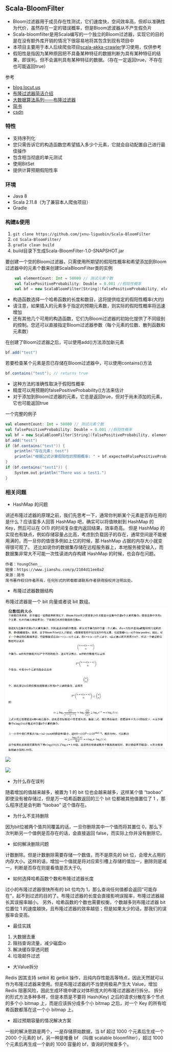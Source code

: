 ## Scala-BloomFilter

- Bloom过滤器用于成员存在性测试，它们速度快，空间效率高，但却以准确性为代价，虽然存在一定的错误概率，但是Bloom滤波器从不产生假负片
- Scala-bloomfilter是用Scala编写的一个独立的Bloom过滤器，实现它的目的是在没有额外库开销的情况下很容易地将其包含到现有项目中 
- 本项目主要用于本人后续爬虫项目[scala-akka-crawler](https://github.com/jxnu-liguobin/scala-akka-crawler)学习使用，仅供参考
- 假阳性是指因为某种原因把不具备某种特征的数据判断为具有某种特征的结果，即误判。但不会漏判具有某种特征的数据。（存在一定返回true，不存在也可能返回true）

参考

- [blog.locut.us](http://blog.locut.us/2008/01/12/a-decent-stand-alone-java-bloom-filter-implementation/)
- [布隆过滤器简洁介绍](https://blog.csdn.net/xinzhongtianxia/article/details/81294922)
- [大数据算法系列——布隆过滤器](https://www.cnblogs.com/zengdan-develpoer/p/4425167.html)
- [简书](https://www.jianshu.com/p/2104d11ee0a2)
- [csdn](https://blog.csdn.net/tianyaleixiaowu/article/details/74721877)

### 特性

* 支持序列化
* 您只需告诉它的构造函数您希望插入多少个元素，它就会自动配置自己进行最佳操作
* 包含相当彻底的单元测试
* 使用BitSet
* 提供计算预期假阳性率

### 环境

- Java 8
- Scala 2.11.8（为了兼容本人爬虫项目）
- Gradle

### 构建&使用

1. ```git clone https://github.com/jxnu-liguobin/Scala-BloomFilter```
2. ```cd Scala-BloomFilter/ ```
3. ```gradle clean build```
4. build目录下生成Scala-BloomFilter-1.0-SNAPSHOT.jar

要创建一个空的Bloom过滤器，只需使用所期望的假阳性概率和希望添加到Bloom过滤器中的元素个数来创建ScalaBloomFilter类的实例


```scala
    val elementCount: Int = 50000 // 测试元素个数
    val falsePositiveProbability: Double = 0.001 //假阳性概率
    val bf = new ScalaBloomFilter[String](falsePositiveProbability, elementCount)
```
* 构造函数选择一个哈希函数的长度和数目，这将提供给定的假阳性概率(大约)
* 请注意，如果插入的元素多于指定的预期元素数，则实际的假阳性概率将迅速增加
* 还有其他几个可用的构造函数，它们为Bloom过滤器的初始化提供了不同级别的控制。您还可以直接指定Bloom过滤器参数（每个元素的位数、散列函数和元素数）

在创建了Bloom过滤器之后，可以使用add()方法添加新元素
```scala
bf.add("test")
```

若要检查某个元素是否已存储在Bloom过滤器中，可以使用contains()方法
```scala
bf.contains("test"); // returns true
```

* 这种方法的准确性取决于假阳性概率
* 精度可以用预期的falsePositiveProbability()方法来估计
* 对于添加到Bloom过滤器的元素，它总是返回true，但对于尚未添加的元素，它也可能返回true

一个完整的例子

```scala
val elementCount: Int = 50000 // 测试元素个数
val falsePositiveProbability: Double = 0.001 //假阳性概率
val bf = new ScalaBloomFilter[String](falsePositiveProbability, elementCount)
bf.add("test")
if (bf.contains("test")) {
    println("存在元素: test")
    println("根据公式计算假阳性的预期概率: " + bf.expectedFalsePositiveProbability)
}
if (bf.contains("test1")) {
    System.out.println("There was a test1.")
}
```

### 相关问题

* HashMap 的问题

讲述布隆过滤器的原理之前，我们先思考一下，通常你判断某个元素是否存在用的是什么？应该蛮多人回答 HashMap 吧，确实可以将值映射到 HashMap 的 Key，然后可以在 O(1) 的时间复杂度内返回结果，效率奇高。
但是 HashMap 的实现也有缺点，例如存储容量占比高，考虑到负载因子的存在，通常空间是不能被用满的，而一旦你的值很多例如上亿的时候，那 HashMap 占据的内存大小就变得很可观了。
还比如说你的数据集存储在远程服务器上，本地服务接受输入，而数据集非常大不可能一次性读进内存构建 HashMap 的时候，也会存在问题。

    作者：YoungChen__
    链接：https://www.jianshu.com/p/2104d11ee0a2
    来源：简书
    简书著作权归作者所有，任何形式的转载都请联系作者获得授权并注明出处。
    
* 布隆过滤器数据结构    

布隆过滤器是一个 bit 向量或者说 bit 数组。

![](https://github.com/jxnu-liguobin/Scala-BloomFilter/blob/master/src/main/resources/array.jpg)

![](https://github.com/jxnu-liguobin/Scala-BloomFilter/tree/master/src/main/resources/hash.jpg)

![](https://github.com/jxnu-liguobin/Scala-BloomFilter/tree/master/src/main/resources/array.jpg)

* 为什么存在误判

随着增加的值越来越多，被置为 1 的 bit 位也会越来越多，这样某个值 “taobao” 即使没有被存储过，但是万一哈希函数返回的三个 bit 位都被其他值置位了 1 ，那么程序还是会判断 “taobao” 这个值存在。

* 为什么不支持删除

因为bit位被两个值共同覆盖的话，一旦你删除其中一个值而将其置位 0，那么下次判断另一个值例是否存在的话，会直接返回 false，而实际上你并没有删除它。

* 如何解决删除问题

计数删除。但是计数删除需要存储一个数值，而不是原先的 bit 位，会增大占用的内存大小。这样的话，增加一个值就是将对应索引槽上存储的值加一，删除则是减一，判断是否存在则是看值是否大于0。

* 如何选择哈希函数个数和布隆过滤器长度

过小的布隆过滤器很快所有的 bit 位均为 1，那么查询任何值都会返回“可能存在”，起不到过滤的目的了。布隆过滤器的长度会直接影响误报率，布隆过滤器越长其误报率越小。
另外，哈希函数的个数也需要权衡，个数越多则布隆过滤器 bit 位置位 1 的速度越快，且布隆过滤器的效率越低；但是如果太少的话，那我们的误报率会变高。

* 最佳实践

1. 大数据去重
2. 阻挡查询流量，减少磁盘io
3. 解决缓存穿透问题
4. 垃圾邮件过滤

* 大Value拆分

Redis 因其支持 setbit 和 getbit 操作，且纯内存性能高等特点，因此天然就可以作为布隆过滤器来使用。但是布隆过滤器的不当使用极易产生大 Value，增加 Redis 阻塞风险，因此生成环境中建议对体积庞大的布隆过滤器进行拆分。
拆分的形式方法多种多样，但是本质是不要将 Hash(Key) 之后的请求分散在多个节点的多个小 bitmap 上，而是应该拆分成多个小 bitmap 之后，对一个 Key 的所有哈希函数都落在这一个小 bitmap 上。

* 超过预期容量的情况解决方案

一般的解决思路是两个，一是存储原始数据，当 bf 超过 1000 个元素后生成一个 2000 个元素的 bf，另一种是堆叠 bf （叫做 scalable bloomfilter），超过 1000 个元素后再生成一个新的 1000 容量的 bf，查询的时候查多个。